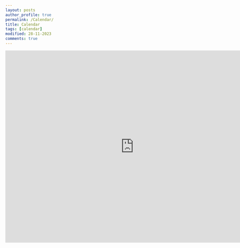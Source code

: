 ```yaml
---
layout: posts
author_profile: true
permalink: /Calendar/
title: Calendar
tags: [calendar]
modified: 28-11-2023
comments: true
---
```

<iframe src="https://calendar.google.com/calendar/embed?src=semsarizahra64%40gmail.com&ctz=Asia%2FTehran" style="border: 0" width="800" height="600" frameborder="0" scrolling="no"></iframe>